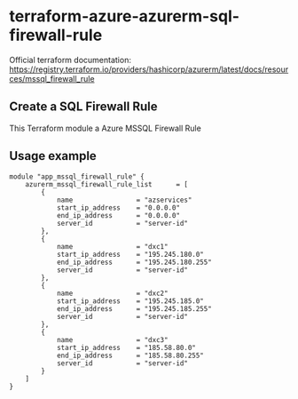 # terraform-azure-azurerm-sql-firewall-rule

Official terraform documentation: <https://registry.terraform.io/providers/hashicorp/azurerm/latest/docs/resources/mssql_firewall_rule>

## Create a SQL Firewall Rule

This Terraform module a Azure MSSQL Firewall Rule

## Usage example

```hcl
module "app_mssql_firewall_rule" {
    azurerm_mssql_firewall_rule_list      = [
        {
            name                = "azservices"
            start_ip_address    = "0.0.0.0"
            end_ip_address      = "0.0.0.0"
            server_id           = "server-id"
        },
        {
            name                = "dxc1"
            start_ip_address    = "195.245.180.0"
            end_ip_address      = "195.245.180.255"
            server_id           = "server-id"
        },
        {
            name                = "dxc2"
            start_ip_address    = "195.245.185.0"
            end_ip_address      = "195.245.185.255"
            server_id           = "server-id"
        },
        {
            name                = "dxc3"
            start_ip_address    = "185.58.80.0"
            end_ip_address      = "185.58.80.255"
            server_id           = "server-id"
        }
    ]
}
```